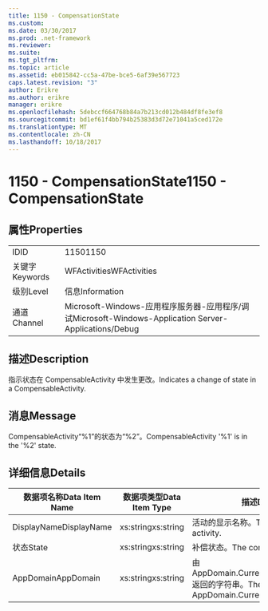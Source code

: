 ```yaml
---
title: 1150 - CompensationState
ms.custom: 
ms.date: 03/30/2017
ms.prod: .net-framework
ms.reviewer: 
ms.suite: 
ms.tgt_pltfrm: 
ms.topic: article
ms.assetid: eb015842-cc5a-47be-bce5-6af39e567723
caps.latest.revision: "3"
author: Erikre
ms.author: erikre
manager: erikre
ms.openlocfilehash: 5debccf664768b84a7b213cd012b484df8fe3ef8
ms.sourcegitcommit: bd1ef61f4bb794b25383d3d72e71041a5ced172e
ms.translationtype: MT
ms.contentlocale: zh-CN
ms.lasthandoff: 10/18/2017
---
```

# <a name="1150---compensationstate"></a><span data-ttu-id="9b47c-102">1150 - CompensationState</span><span class="sxs-lookup"><span data-stu-id="9b47c-102">1150 - CompensationState</span></span>
## <a name="properties"></a><span data-ttu-id="9b47c-103">属性</span><span class="sxs-lookup"><span data-stu-id="9b47c-103">Properties</span></span>  
  
|||  
|-|-|  
|<span data-ttu-id="9b47c-104">ID</span><span class="sxs-lookup"><span data-stu-id="9b47c-104">ID</span></span>|<span data-ttu-id="9b47c-105">1150</span><span class="sxs-lookup"><span data-stu-id="9b47c-105">1150</span></span>|  
|<span data-ttu-id="9b47c-106">关键字</span><span class="sxs-lookup"><span data-stu-id="9b47c-106">Keywords</span></span>|<span data-ttu-id="9b47c-107">WFActivities</span><span class="sxs-lookup"><span data-stu-id="9b47c-107">WFActivities</span></span>|  
|<span data-ttu-id="9b47c-108">级别</span><span class="sxs-lookup"><span data-stu-id="9b47c-108">Level</span></span>|<span data-ttu-id="9b47c-109">信息</span><span class="sxs-lookup"><span data-stu-id="9b47c-109">Information</span></span>|  
|<span data-ttu-id="9b47c-110">通道</span><span class="sxs-lookup"><span data-stu-id="9b47c-110">Channel</span></span>|<span data-ttu-id="9b47c-111">Microsoft-Windows-应用程序服务器-应用程序/调试</span><span class="sxs-lookup"><span data-stu-id="9b47c-111">Microsoft-Windows-Application Server-Applications/Debug</span></span>|  
  
## <a name="description"></a><span data-ttu-id="9b47c-112">描述</span><span class="sxs-lookup"><span data-stu-id="9b47c-112">Description</span></span>  
 <span data-ttu-id="9b47c-113">指示状态在 CompensableActivity 中发生更改。</span><span class="sxs-lookup"><span data-stu-id="9b47c-113">Indicates a change of state in a CompensableActivity.</span></span>  
  
## <a name="message"></a><span data-ttu-id="9b47c-114">消息</span><span class="sxs-lookup"><span data-stu-id="9b47c-114">Message</span></span>  
 <span data-ttu-id="9b47c-115">CompensableActivity“%1”的状态为“%2”。</span><span class="sxs-lookup"><span data-stu-id="9b47c-115">CompensableActivity '%1' is in the '%2' state.</span></span>  
  
## <a name="details"></a><span data-ttu-id="9b47c-116">详细信息</span><span class="sxs-lookup"><span data-stu-id="9b47c-116">Details</span></span>  
  
|<span data-ttu-id="9b47c-117">数据项名称</span><span class="sxs-lookup"><span data-stu-id="9b47c-117">Data Item Name</span></span>|<span data-ttu-id="9b47c-118">数据项类型</span><span class="sxs-lookup"><span data-stu-id="9b47c-118">Data Item Type</span></span>|<span data-ttu-id="9b47c-119">描述</span><span class="sxs-lookup"><span data-stu-id="9b47c-119">Description</span></span>|  
|--------------------|--------------------|-----------------|  
|<span data-ttu-id="9b47c-120">DisplayName</span><span class="sxs-lookup"><span data-stu-id="9b47c-120">DisplayName</span></span>|<span data-ttu-id="9b47c-121">xs:string</span><span class="sxs-lookup"><span data-stu-id="9b47c-121">xs:string</span></span>|<span data-ttu-id="9b47c-122">活动的显示名称。</span><span class="sxs-lookup"><span data-stu-id="9b47c-122">The display name of the activity.</span></span>|  
|<span data-ttu-id="9b47c-123">状态</span><span class="sxs-lookup"><span data-stu-id="9b47c-123">State</span></span>|<span data-ttu-id="9b47c-124">xs:string</span><span class="sxs-lookup"><span data-stu-id="9b47c-124">xs:string</span></span>|<span data-ttu-id="9b47c-125">补偿状态。</span><span class="sxs-lookup"><span data-stu-id="9b47c-125">The compensation state.</span></span>|  
|<span data-ttu-id="9b47c-126">AppDomain</span><span class="sxs-lookup"><span data-stu-id="9b47c-126">AppDomain</span></span>|<span data-ttu-id="9b47c-127">xs:string</span><span class="sxs-lookup"><span data-stu-id="9b47c-127">xs:string</span></span>|<span data-ttu-id="9b47c-128">由 AppDomain.CurrentDomain.FriendlyName 返回的字符串。</span><span class="sxs-lookup"><span data-stu-id="9b47c-128">The string returned by AppDomain.CurrentDomain.FriendlyName.</span></span>|
